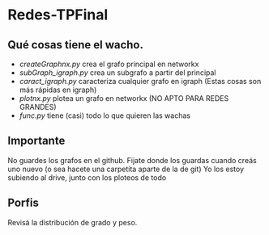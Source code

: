 # Redes-TPFinal

## Qué cosas tiene el wacho.

- _createGraphnx.py_ crea el grafo principal en networkx
- _subGraph_igraph.py_ crea un subgrafo a partir del principal
- _caract_igraph.py_ caracteriza cualquier grafo en igraph (Estas cosas son más rápidas en igraph)
- _plotnx.py_ plotea un grafo en networkx (NO APTO PARA REDES GRANDES)
- _func.py_ tiene (casi) todo lo que quieren las wachas


## __Importante__

No guardes los grafos en el github. 
Fijate donde los guardas cuando creás uno nuevo (o sea hacete una carpetita aparte de la de git)
Yo los estoy subiendo al drive, junto con los ploteos de todo

## Porfis

Revisá la distribución de grado y peso.


